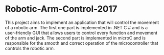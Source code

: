# Robotic-Arm-Control-2017
This project aims to implement an application that will control the movement of a robotic arm. The first one part is implemented in .NET C # and is a user-friendly GUI that allows users to control every function and movement of the arm and jack. The second part is implemented in microC and is responsible for the smooth and correct operation of the microcontroller that controls the robotic arm.
